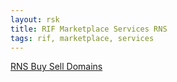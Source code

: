 ```yaml
---
layout: rsk
title: RIF Marketplace Services RNS
tags: rif, marketplace, services
---
```


[RNS Buy Sell Domains](./rnsdomains)